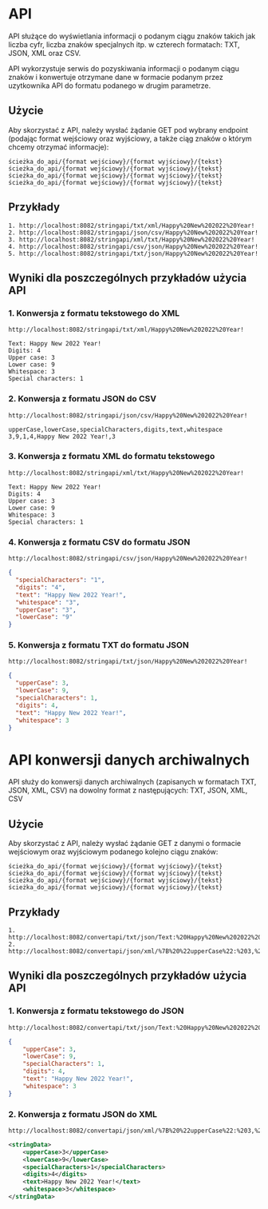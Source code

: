 # API

API służące do wyświetlania informacji o podanym ciągu znaków takich jak liczba cyfr, liczba znaków specjalnych itp. w
czterech formatach: TXT, JSON, XML oraz CSV. 

API wykorzystuje serwis do pozyskiwania informacji o podanym ciągu znaków i konwertuje otrzymane dane w formacie
podanym przez uzytkownika API do formatu podanego w drugim parametrze.

## Użycie

Aby skorzystać z API, należy wysłać żądanie GET pod wybrany endpoint (podając format wejściowy oraz wyjściowy,
a także ciąg znaków o którym chcemy otrzymać informacje):

```
ścieżka_do_api/{format wejściowy}/{format wyjściowy}/{tekst}
ścieżka_do_api/{format wejściowy}/{format wyjściowy}/{tekst}
ścieżka_do_api/{format wejściowy}/{format wyjściowy}/{tekst}
ścieżka_do_api/{format wejściowy}/{format wyjściowy}/{tekst}
```

## Przykłady

```
1. http://localhost:8082/stringapi/txt/xml/Happy%20New%202022%20Year!
2. http://localhost:8082/stringapi/json/csv/Happy%20New%202022%20Year!
3. http://localhost:8082/stringapi/xml/txt/Happy%20New%202022%20Year!
4. http://localhost:8082/stringapi/csv/json/Happy%20New%202022%20Year!
5. http://localhost:8082/stringapi/txt/json/Happy%20New%202022%20Year!
```

## Wyniki dla poszczególnych przykładów użycia API

### 1. Konwersja z formatu tekstowego do XML

```
http://localhost:8082/stringapi/txt/xml/Happy%20New%202022%20Year!
```

```
Text: Happy New 2022 Year!
Digits: 4
Upper case: 3
Lower case: 9
Whitespace: 3
Special characters: 1
```

### 2. Konwersja z formatu JSON do CSV

```
http://localhost:8082/stringapi/json/csv/Happy%20New%202022%20Year!
```

```
upperCase,lowerCase,specialCharacters,digits,text,whitespace
3,9,1,4,Happy New 2022 Year!,3
```

### 3. Konwersja z formatu XML do formatu tekstowego

```
http://localhost:8082/stringapi/xml/txt/Happy%20New%202022%20Year!
```

```
Text: Happy New 2022 Year!
Digits: 4
Upper case: 3
Lower case: 9
Whitespace: 3
Special characters: 1
```

### 4. Konwersja z formatu CSV do formatu JSON

```
http://localhost:8082/stringapi/csv/json/Happy%20New%202022%20Year!
```

```json
{
  "specialCharacters": "1",
  "digits": "4",
  "text": "Happy New 2022 Year!",
  "whitespace": "3",
  "upperCase": "3",
  "lowerCase": "9"
}
```

### 5. Konwersja z formatu TXT do formatu JSON

```
http://localhost:8082/stringapi/txt/json/Happy%20New%202022%20Year!
```

```json
{
  "upperCase": 3,
  "lowerCase": 9,
  "specialCharacters": 1,
  "digits": 4,
  "text": "Happy New 2022 Year!",
  "whitespace": 3
}
```

# API konwersji danych archiwalnych
API służy do konwersji danych archiwalnych (zapisanych w formatach TXT, JSON, XML, CSV) na dowolny format 
z następujących: TXT, JSON, XML, CSV

## Użycie

Aby skorzystać z API, należy wysłać żądanie GET z danymi o formacie wejściowym oraz wyjściowym podanego kolejno ciągu
znaków:

```
ścieżka_do_api/{format wejściowy}/{format wyjściowy}/{tekst}
ścieżka_do_api/{format wejściowy}/{format wyjściowy}/{tekst}
ścieżka_do_api/{format wejściowy}/{format wyjściowy}/{tekst}
ścieżka_do_api/{format wejściowy}/{format wyjściowy}/{tekst}
```

## Przykłady

```
1. http://localhost:8082/convertapi/txt/json/Text:%20Happy%20New%202022%20Year!%0ADigits:%204%0AUpper%20case:%203%0ALower%20case:%209%0AWhitespace:%203%0ASpecial%20characters:%201
2. http://localhost:8082/convertapi/json/xml/%7B%20%22upperCase%22:%203,%20%22lowerCase%22:%209,%20%22specialCharacters%22:%201,%20%22digits%22:%204,%20%22text%22:%20%22Happy%20New%202022%20Year!%22,%20%22whitespace%22:%203%20%7D

```
## Wyniki dla poszczególnych przykładów użycia API

### 1. Konwersja z formatu tekstowego do JSON

```
http://localhost:8082/convertapi/txt/json/Text:%20Happy%20New%202022%20Year!%0ADigits:%204%0AUpper%20case:%203%0ALower%20case:%209%0AWhitespace:%203%0ASpecial%20characters:%201
```

```json
{
    "upperCase": 3,
    "lowerCase": 9,
    "specialCharacters": 1,
    "digits": 4,
    "text": "Happy New 2022 Year!",
    "whitespace": 3
}
```

### 2. Konwersja z formatu JSON do XML

```
http://localhost:8082/convertapi/json/xml/%7B%20%22upperCase%22:%203,%20%22lowerCase%22:%209,%20%22specialCharacters%22:%201,%20%22digits%22:%204,%20%22text%22:%20%22Happy%20New%202022%20Year!%22,%20%22whitespace%22:%203%20%7D
```

```xml
<stringData>
    <upperCase>3</upperCase>
    <lowerCase>9</lowerCase>
    <specialCharacters>1</specialCharacters>
    <digits>4</digits>
    <text>Happy New 2022 Year!</text>
    <whitespace>3</whitespace>
</stringData>
```